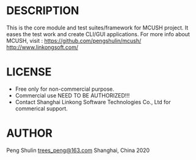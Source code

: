 DESCRIPTION
===========
This is the core module and test suites/framework for MCUSH project.
It eases the test work and create CLI/GUI applications.
For more info about MCUSH, visit :
https://github.com/pengshulin/mcush/
http://www.linkongsoft.com/

LICENSE
=======
* Free only for non-commercial purpose.
* Commercial use NEED TO BE AUTHORIZED!!!
* Contact Shanghai Linkong Software Technologies Co., Ltd for commerical support.

AUTHOR
======
Peng Shulin <trees_peng@163.com>
Shanghai, China 2020

